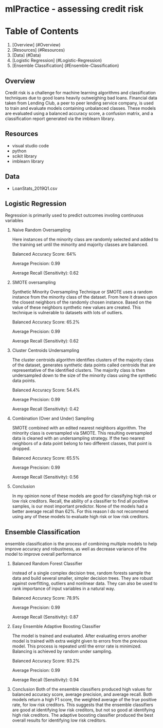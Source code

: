 # mlPractice - assessing credit risk



# Table of Contents 
1. [Overview] (#Overview)
2. [Resources] (#Resources)
3. [Data] (#Data)
4. [Logistic Regression] (#Logistic-Regression)
5. [Ensemble Classification] (#Ensemble-Classification)


## Overview
Credit risk is a challenge for machine learning algorithms and classification techniques due to good loans heavily outweighing bad loans. Financial data taken from Lending Club, a peer to peer lending service company, is used to train and evaluate models containing unbalanced classes. These models are evaluated using a balanced accuracy score, a confusion matrix, and a classification report generated via the imblearn library. 

## Resources
- visual studio code
- python
- scikit library
- imblearn library

## Data
- LoanStats_2019Q1.csv 

## Logistic Regression
Regression is primarily used to predict outcomes involing continuous variables
1. Naive Random Oversampling
    
    Here instances of the minority class are randomly selected and added to the training set until the minority and majority classes are balanced.

    Balanced Accuracy Score: 64%

    Average Precision: 0.99

    Average Recall (Sensitivity): 0.62



2. SMOTE oversampling

    Synthetic Minority Oversampling Technique or SMOTE uses a random instance from the minority class of the dataset. From here it draws upon the closest neighbors of the randomly chosen instance. Based on the value of these neighbors synthetic new values are created. This technique is vulnerable to datasets with lots of outliers.

    Balanced Accuracy Score: 65.2%

    Average Precision: 0.99

    Average Recall (Sensitivity): 0.62

3. Cluster Centroids Undersampling
   
    The cluster centroids algorithm identifies clusters of the majority class of the dataset, generates synthetic data points called centroids that are representative of the identified clusters. The majority class is then undersampled down to the size of the minority class using the synthetic data points.

    Balanced Accuracy Score: 54.4%

    Average Precision: 0.99

    Average Recall (Sensitivity): 0.42

4. Combination (Over and Under) Sampling
   
    SMOTE combined with an edited nearest neighbors algorithm. The minority class is oversampled via SMOTE. This resulting oversampled data is cleaned with an undersampling strategy. If the two nearest neighbors of a data point belong to two different classes, that point is dropped. 

    Balanced Accuracy Score: 65.5%

    Average Precision: 0.99

    Average Recall (Sensitivity): 0.56
5. Conclusion

   In my opinion none of these models are good for classifying high risk or low risk creditors. Recall, the ability of a classifier to find all positive samples, is our most important predictor. None of the models had a better average recall than 62%. For this reason I do not recommend using any of these models to evaluate high risk or low risk creditors.  

## Ensemble Classification
ensemble classification is the process of combining multiple models to help improve accuracy and robustness, as well as decrease variance of the model to improve overall performance
1. Balanced Random Forest Classifier
   
    instead of a single complex decision tree, random forests sample the data and build several smaller, simpler decision trees. They are robust against overfitting, outliers and nonlinear data. They can also be used to rank importance of input variables in a natural way. 

    Balanced Accuracy Score: 78.9%

    Average Precision: 0.99

    Average Recall (Sensitivity): 0.87

2. Easy Ensemble Adaptive Boosting Classifier
   
    The model is trained and evaluated. After evaluating errors another model is trained with extra weight given to errors from the previous model. This process is repeated until the error rate is minimized. Balancing is achieved by random under sampling. 

    Balanced Accuracy Score: 93.2%

    Average Precision: 0.99

    Average Recall (Sensitivity): 0.94

3. Conclusion
   Both of the ensemble classifiers produced high values for balanced accuracy score, average precision, and average recall. Both models return a high F1 score, the weighted average of the true positive rate, for low risk creditors. This suggests that the ensemble classifiers are good at identifying low risk creditors, but not so good at identifying high risk creditors. The adaptive boosting classifier produced the best overall results for identifying low risk creditors. 


